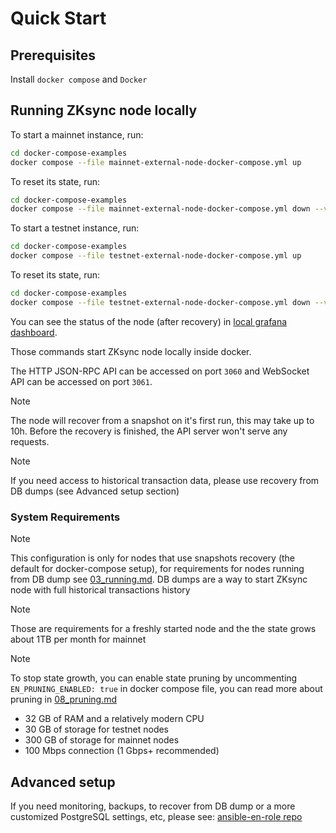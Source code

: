 # Quick Start

## Prerequisites

Install `docker compose` and `Docker`

## Running ZKsync node locally

To start a mainnet instance, run:

```sh
cd docker-compose-examples
docker compose --file mainnet-external-node-docker-compose.yml up
```

To reset its state, run:

```sh
cd docker-compose-examples
docker compose --file mainnet-external-node-docker-compose.yml down --volumes
```

To start a testnet instance, run:

```sh
cd docker-compose-examples
docker compose --file testnet-external-node-docker-compose.yml up
```

To reset its state, run:

```sh
cd docker-compose-examples
docker compose --file testnet-external-node-docker-compose.yml down --volumes
```

You can see the status of the node (after recovery) in
[local grafana dashboard](http://localhost:3000/d/0/external-node).

Those commands start ZKsync node locally inside docker.

The HTTP JSON-RPC API can be accessed on port `3060` and WebSocket API can be accessed on port `3061`.

> [!NOTE]
>
> The node will recover from a snapshot on it's first run, this may take up to 10h. Before the recovery is finished, the
> API server won't serve any requests.

> [!NOTE]
>
> If you need access to historical transaction data, please use recovery from DB dumps (see Advanced setup section)

### System Requirements

> [!NOTE]
>
> This configuration is only for nodes that use snapshots recovery (the default for docker-compose setup), for
> requirements for nodes running from DB dump see
> [03_running.md](https://github.com/matter-labs/zksync-era/blob/main/docs/guides/external-node/03_running.md). DB dumps
> are a way to start ZKsync node with full historical transactions history

> [!NOTE]
>
> Those are requirements for a freshly started node and the the state grows about 1TB per month for mainnet

> [!NOTE]
>
> To stop state growth, you can enable state pruning by uncommenting `EN_PRUNING_ENABLED: true` in docker compose file,
> you can read more about pruning in [08_pruning.md](https://github.com/matter-labs/zksync-era/blob/main/docs/guides/external-node/08_pruning.md) 



- 32 GB of RAM and a relatively modern CPU
- 30 GB of storage for testnet nodes
- 300 GB of storage for mainnet nodes
- 100 Mbps connection (1 Gbps+ recommended)

## Advanced setup

If you need monitoring, backups, to recover from DB dump or a more customized PostgreSQL settings, etc, please see:
[ansible-en-role repo](https://github.com/matter-labs/ansible-en-role)

